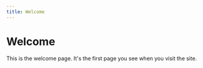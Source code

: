 ```yaml
---
title: Welcome
---
```


# Welcome

This is the welcome page. It's the first page you see when you visit the site.
